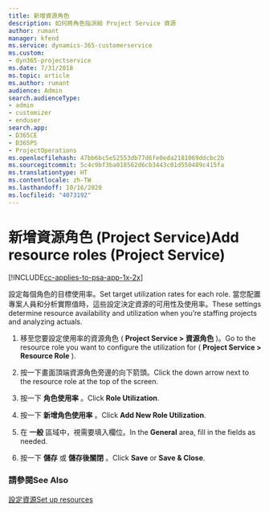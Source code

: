 ```yaml
---
title: 新增資源角色
description: 如何將角色指派給 Project Service 資源
author: rumant
manager: kfend
ms.service: dynamics-365-customerservice
ms.custom:
- dyn365-projectservice
ms.date: 7/31/2018
ms.topic: article
ms.author: rumant
audience: Admin
search.audienceType:
- admin
- customizer
- enduser
search.app:
- D365CE
- D365PS
- ProjectOperations
ms.openlocfilehash: 47bb6bc5e52553db77d6fe0eda2181069ddcbc2b
ms.sourcegitcommit: 5c4c9bf3ba018562d6cb3443c01d550489c415fa
ms.translationtype: HT
ms.contentlocale: zh-TW
ms.lasthandoff: 10/16/2020
ms.locfileid: "4073192"
---
```

# <a name="add-resource-roles-project-service"></a><span data-ttu-id="e2139-103">新增資源角色 (Project Service)</span><span class="sxs-lookup"><span data-stu-id="e2139-103">Add resource roles (Project Service)</span></span>

[!INCLUDE[cc-applies-to-psa-app-1x-2x](../includes/cc-applies-to-psa-app-1x-2x.md)]

<span data-ttu-id="e2139-104">設定每個角色的目標使用率。</span><span class="sxs-lookup"><span data-stu-id="e2139-104">Set target utilization rates for each role.</span></span> <span data-ttu-id="e2139-105">當您配置專案人員和分析實際值時，這些設定決定資源的可用性及使用率。</span><span class="sxs-lookup"><span data-stu-id="e2139-105">These settings determine resource availability and utilization when you’re staffing projects and analyzing actuals.</span></span>  
  
1.  <span data-ttu-id="e2139-106">移至您要設定使用率的資源角色 ( **Project Service > 資源角色** )。</span><span class="sxs-lookup"><span data-stu-id="e2139-106">Go to the resource role you want to configure the utilization for ( **Project Service > Resource Role** ).</span></span>  
  
2.  <span data-ttu-id="e2139-107">按一下畫面頂端資源角色旁邊的向下箭頭。</span><span class="sxs-lookup"><span data-stu-id="e2139-107">Click the down arrow next to the resource role at the top of the screen.</span></span>  
  
3.  <span data-ttu-id="e2139-108">按一下 **角色使用率** 。</span><span class="sxs-lookup"><span data-stu-id="e2139-108">Click **Role Utilization**.</span></span>  
  
4.  <span data-ttu-id="e2139-109">按一下 **新增角色使用率** 。</span><span class="sxs-lookup"><span data-stu-id="e2139-109">Click **Add New Role Utilization**.</span></span>  
  
5.  <span data-ttu-id="e2139-110">在 **一般** 區域中，視需要填入欄位。</span><span class="sxs-lookup"><span data-stu-id="e2139-110">In the **General** area, fill in the fields as needed.</span></span>  
  
6.  <span data-ttu-id="e2139-111">按一下 **儲存** 或 **儲存後關閉** 。</span><span class="sxs-lookup"><span data-stu-id="e2139-111">Click **Save** or **Save & Close**.</span></span>  
  
### <a name="see-also"></a><span data-ttu-id="e2139-112">請參閱</span><span class="sxs-lookup"><span data-stu-id="e2139-112">See Also</span></span>  
 [<span data-ttu-id="e2139-113">設定資源</span><span class="sxs-lookup"><span data-stu-id="e2139-113">Set up resources</span></span>](../psa/set-up-resources.md)
